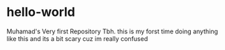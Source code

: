 # hello-world
Muhamad's Very first Repository
Tbh. this is my forst time doing anything like this and its a bit scary cuz im really confused
